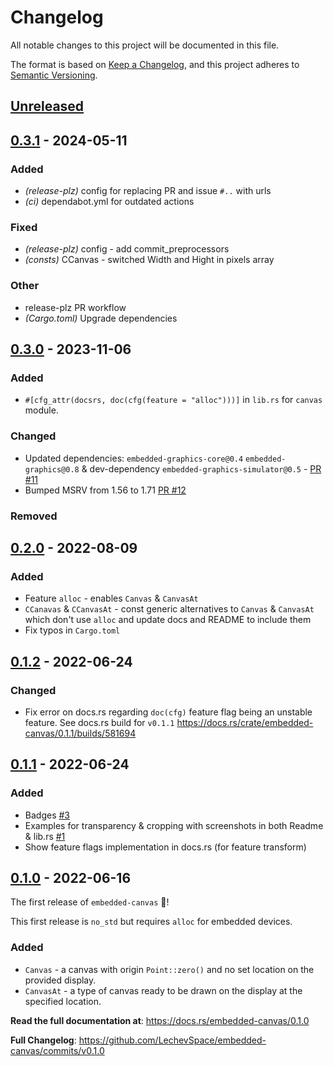 # Changelog

All notable changes to this project will be documented in this file.

The format is based on [Keep a Changelog](https://keepachangelog.com/en/1.0.0/),
and this project adheres to [Semantic Versioning](https://semver.org/spec/v2.0.0.html).

## [Unreleased]

## [0.3.1](https://github.com/LechevSpace/embedded-canvas/compare/v0.3.0...v0.3.1) - 2024-05-11

### Added
- *(release-plz)* config for replacing PR and issue `#..` with urls
- *(ci)* dependabot.yml for outdated actions

### Fixed
- *(release-plz)* config - add commit_preprocessors
- *(consts)* CCanvas - switched Width and Hight in pixels array

### Other
- release-plz PR workflow
- *(Cargo.toml)* Upgrade dependencies

## [0.3.0] - 2023-11-06

### Added

- `#[cfg_attr(docsrs, doc(cfg(feature = "alloc")))]` in `lib.rs` for `canvas` module.

### Changed
- Updated dependencies: `embedded-graphics-core@0.4` `embedded-graphics@0.8` & dev-dependency `embedded-graphics-simulator@0.5` - [PR #11](https://github.com/LechevSpace/embedded-canvas/pull/11)
- Bumped MSRV from 1.56 to 1.71 [PR #12](https://github.com/LechevSpace/embedded-canvas/pull/12)

### Removed

## [0.2.0] - 2022-08-09

### Added

- Feature `alloc` - enables `Canvas` & `CanvasAt`
- `CCanavas` & `CCanvasAt` - const generic alternatives to `Canvas` & `CanvasAt` which don't use `alloc` and update docs and README to include them
- Fix typos in `Cargo.toml`

## [0.1.2] - 2022-06-24

### Changed

- Fix error on docs.rs regarding `doc(cfg)` feature flag being an unstable feature.
  See docs.rs build for `v0.1.1` <https://docs.rs/crate/embedded-canvas/0.1.1/builds/581694>

## [0.1.1] - 2022-06-24

### Added

- Badges [#3](https://github.com/LechevSpace/embedded-canvas/issues/3)
- Examples for transparency & cropping with screenshots in both Readme & lib.rs [#1](https://github.com/LechevSpace/embedded-canvas/issues/1)
- Show feature flags implementation in docs.rs (for feature transform)


## [0.1.0] - 2022-06-16

The first release of `embedded-canvas` :tada:!

This first release is `no_std` but requires `alloc` for embedded devices.

### Added

- `Canvas` - a canvas with origin `Point::zero()` and no set location on the provided display.
- `CanvasAt` - a type of canvas ready to be drawn on the display at the specified location.

**Read the full documentation at**: https://docs.rs/embedded-canvas/0.1.0

**Full Changelog**: https://github.com/LechevSpace/embedded-canvas/commits/v0.1.0


[Unreleased]: https://github.com/LechevSpace/embedded-canvas/compare/v0.3.0...HEAD
[0.3.0]: https://github.com/LechevSpace/embedded-canvas/compare/v0.2.0...v0.3.0
[0.2.0]: https://github.com/LechevSpace/embedded-canvas/compare/v0.1.2...v0.2.0
[0.1.2]: https://github.com/LechevSpace/embedded-canvas/compare/v0.1.1...v0.1.2
[0.1.1]: https://github.com/LechevSpace/embedded-canvas/compare/v0.1.0...v0.1.1
[0.1.0]: https://github.com/LechevSpace/embedded-canvas/releases/tag/v0.1.0